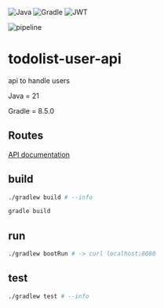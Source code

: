![Java](https://img.shields.io/badge/java-%23ED8B00.svg?style=for-the-badge&logo=openjdk&logoColor=white)
![Gradle](https://img.shields.io/badge/Gradle-02303A.svg?style=for-the-badge&logo=Gradle&logoColor=white)
![JWT](https://img.shields.io/badge/JWT-black?style=for-the-badge&logo=JSON%20web%20tokens)

![pipeline](https://gitlab.com/todolist-micro-services/todolist-user-api/badges/main/pipeline.svg)

# todolist-user-api

api to handle users

Java = 21

Gradle = 8.5.0

## Routes

[API documentation](https://area-api.postman.co/workspace/Pad'workplace~c06a04b9-d1ce-4a4d-8dc0-20c453ca7fae/api/ce31f1a3-1513-4d82-8868-239cb39c227a?action=share&creator=15037258)

## build

```bash
./gradlew build # --info

gradle build
```

## run

```bash
./gradlew bootRun # -> curl localhost:8080
```

## test

```bash
./gradlew test # --info
```
